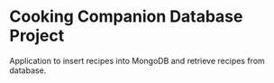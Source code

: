 # Cooking Companion Database Project
Application to insert recipes into MongoDB and retrieve recipes from database.
